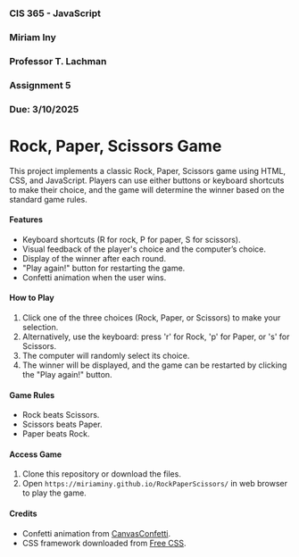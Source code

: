### CIS 365 - JavaScript
### Miriam Iny
### Professor T. Lachman
### Assignment 5
### Due: 3/10/2025

# Rock, Paper, Scissors Game

This project implements a classic Rock, Paper, Scissors game using HTML, CSS, and JavaScript. Players can use either buttons or keyboard shortcuts to make their choice, and the game will determine the winner based on the standard game rules.

#### Features

- Keyboard shortcuts (R for rock, P for paper, S for scissors).
- Visual feedback of the player's choice and the computer’s choice.
- Display of the winner after each round.
- "Play again!" button for restarting the game.
- Confetti animation when the user wins.

#### How to Play

1. Click one of the three choices (Rock, Paper, or Scissors) to make your selection.
2. Alternatively, use the keyboard: press 'r' for Rock, 'p' for Paper, or 's' for Scissors.
3. The computer will randomly select its choice.
4. The winner will be displayed, and the game can be restarted by clicking the "Play again!" button.

#### Game Rules

- Rock beats Scissors.
- Scissors beats Paper.
- Paper beats Rock.

#### Access Game

1. Clone this repository or download the files.
2. Open `https://miriaminy.github.io/RockPaperScissors/` in web browser to play the game.

#### Credits

- Confetti animation from [CanvasConfetti](https://www.kirilv.com/canvas-confetti/).
- CSS framework downloaded from [Free CSS](https://www.free-css.com/).